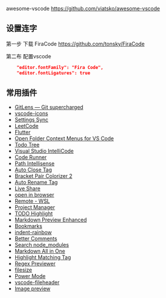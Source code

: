 awesome-vscode <https://github.com/viatsko/awesome-vscode>


## 设置连字

第一步 下载 FiraCode <https://github.com/tonsky/FiraCode>

第二布 配置vscode
```json
    "editor.fontFamily": "Fira Code",
    "editor.fontLigatures": true
```

## 常用插件
* [GitLens — Git supercharged](https://marketplace.visualstudio.com/items?itemName=eamodio.gitlens)
* [vscode-icons](https://marketplace.visualstudio.com/items?itemName=vscode-icons-team.vscode-icons)
* [Settings Sync](https://marketplace.visualstudio.com/items?itemName=Shan.code-settings-sync)
* [LeetCode](https://marketplace.visualstudio.com/items?itemName=shengchen.vscode-leetcode)
* [Flutter](https://marketplace.visualstudio.com/items?itemName=Dart-Code.flutter)
* [Open Folder Context Menus for VS Code](https://marketplace.visualstudio.com/items?itemName=chrisdias.vscode-opennewinstance)
* [Todo Tree](https://marketplace.visualstudio.com/items?itemName=Gruntfuggly.todo-tree)
* [Visual Studio IntelliCode](https://marketplace.visualstudio.com/items?itemName=VisualStudioExptTeam.vscodeintellicode)
* [Code Runner](https://marketplace.visualstudio.com/items?itemName=formulahendry.code-runner)
* [Path Intellisense](https://marketplace.visualstudio.com/items?itemName=christian-kohler.path-intellisense)
* [Auto Close Tag](https://marketplace.visualstudio.com/items?itemName=formulahendry.auto-close-tag)
* [Bracket Pair Colorizer 2](https://marketplace.visualstudio.com/items?itemName=CoenraadS.bracket-pair-colorizer-2)
* [Auto Rename Tag](https://marketplace.visualstudio.com/items?itemName=formulahendry.auto-rename-tag)
* [Live Share](https://marketplace.visualstudio.com/items?itemName=MS-vsliveshare.vsliveshare)
* [open in browser](https://marketplace.visualstudio.com/items?itemName=techer.open-in-browser)
* [Remote - WSL](https://marketplace.visualstudio.com/items?itemName=ms-vscode-remote.remote-wsl)
* [Project Manager](https://marketplace.visualstudio.com/items?itemName=alefragnani.project-manager)
* [TODO Highlight](https://marketplace.visualstudio.com/items?itemName=wayou.vscode-todo-highlight)
* [Markdown Preview Enhanced](https://marketplace.visualstudio.com/items?itemName=shd101wyy.markdown-preview-enhanced)
* [Bookmarks](https://marketplace.visualstudio.com/items?itemName=alefragnani.Bookmarks)
* [indent-rainbow](https://marketplace.visualstudio.com/items?itemName=oderwat.indent-rainbow)
* [Better Comments](https://marketplace.visualstudio.com/items?itemName=aaron-bond.better-comments)
* [Search node_modules](https://marketplace.visualstudio.com/items?itemName=jasonnutter.search-node-modules)
* [Markdown All in One](https://marketplace.visualstudio.com/items?itemName=yzhang.markdown-all-in-one)
* [Highlight Matching Tag](https://marketplace.visualstudio.com/items?itemName=vincaslt.highlight-matching-tag)
* [Regex Previewer](https://marketplace.visualstudio.com/items?itemName=chrmarti.regex)
* [filesize](https://marketplace.visualstudio.com/items?itemName=mkxml.vscode-filesize)
* [Power Mode](https://marketplace.visualstudio.com/items?itemName=hoovercj.vscode-power-mode)
* [vscode-fileheader](https://marketplace.visualstudio.com/items?itemName=mikey.vscode-fileheader)
* [Image preview](https://marketplace.visualstudio.com/items?itemName=kisstkondoros.vscode-gutter-preview)